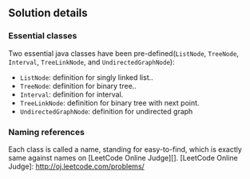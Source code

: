 Solution details
----------------
### Essential classes
Two essential java classes have been pre-defined(`ListNode`, `TreeNode`, `Interval`, `TreeLinkNode`, and `UndirectedGraphNode`):

* `ListNode`: definition for singly linked list..
* `TreeNode`: definition for binary tree..
* `Interval`: definition for interval.
* `TreeLinkNode`: definition for binary tree with next point.
* `UndirectedGraphNode`: definition for undirected graph

### Naming references
Each class is called a name, standing for easy-to-find, which is exactly same against names on [LeetCode Online Judge][].
[LeetCode Online Judge]: http://oj.leetcode.com/problems/
